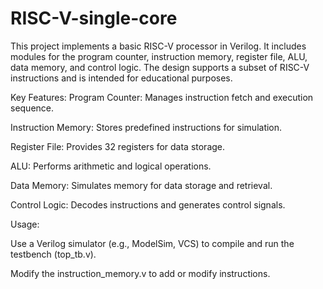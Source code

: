 # RISC-V-single-core
This project implements a basic RISC-V processor in Verilog. It includes modules for the program counter, instruction memory, register file, ALU, data memory, and control logic. The design supports a subset of RISC-V instructions and is intended for educational purposes.

Key Features:
Program Counter: Manages instruction fetch and execution sequence.

Instruction Memory: Stores predefined instructions for simulation.

Register File: Provides 32 registers for data storage.

ALU: Performs arithmetic and logical operations.

Data Memory: Simulates memory for data storage and retrieval.

Control Logic: Decodes instructions and generates control signals.

Usage:

Use a Verilog simulator (e.g., ModelSim, VCS) to compile and run the testbench (top_tb.v).

Modify the instruction_memory.v to add or modify instructions.
